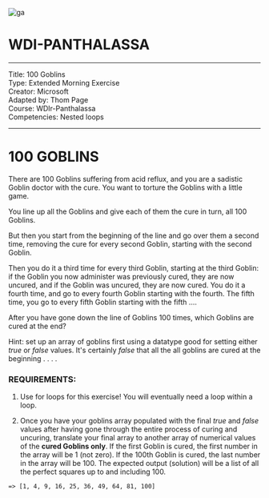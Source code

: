 ![ga](http://mobbook.generalassemb.ly/ga_cog.png)

# WDI-PANTHALASSA

---
Title: 100 Goblins <br>
Type: Extended Morning Exercise <br>
Creator: Microsoft <br>
Adapted by: Thom Page <br>
Course: WDIr-Panthalassa<br>
Competencies: Nested loops

---


# 100 GOBLINS

There are 100 Goblins suffering from acid reflux, and you are a sadistic Goblin doctor with the cure. You want to torture the Goblins with a little game.  

You line up all the Goblins and give each of them the cure in turn, all 100 Goblins.  

But then you start from the beginning of the line and go over them a second time, removing the cure for every second Goblin, starting with the second Goblin.  
 
Then you do it a third time for every third Goblin, starting at the third Goblin: if the Goblin you now administer was previously cured, they are now uncured, and if the Goblin was uncured, they are now cured. You do it a fourth time, and go to every fourth Goblin starting with the fourth. The fifth time, you go to every fifth Goblin starting with the fifth ....  

After you have gone down the line of Goblins 100 times, which Goblins are cured at the end?

Hint: set up an array of goblins first using a datatype good for setting either *true* or *false* 
values. It's certainly *false* that all the all goblins are cured at the beginning . . . .

### REQUIREMENTS:
1. Use for loops for this exercise! You will eventually need a loop within a loop.

2. Once you have your goblins array populated with the final *true* and *false* values after having gone through the entire process of curing and uncuring, translate your final array to another array of numerical values of the **cured Goblins only**. If the first Goblin is cured, the first number in the array will be 1 (not zero). If the 100th Goblin is cured, the last number in the array will be 100. The expected output (solution) will be a list of all the perfect squares up to and including 100.

```
=> [1, 4, 9, 16, 25, 36, 49, 64, 81, 100]
```